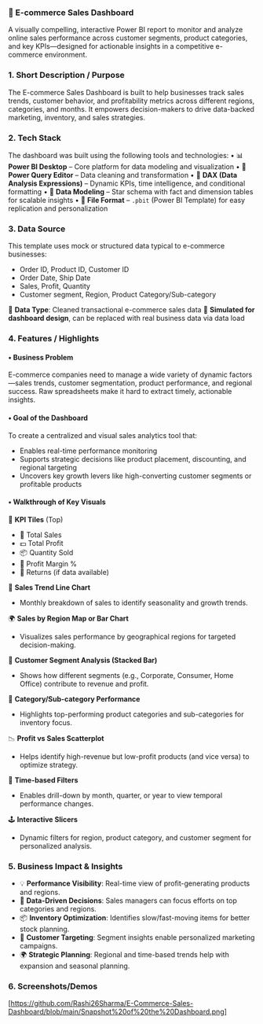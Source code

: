 ### 🛒 E-commerce Sales Dashboard

A visually compelling, interactive Power BI report to monitor and analyze online sales performance across customer segments, product categories, and key KPIs—designed for actionable insights in a competitive e-commerce environment.

### 1. Short Description / Purpose

The E-commerce Sales Dashboard is built to help businesses track sales trends, customer behavior, and profitability metrics across different regions, categories, and months. It empowers decision-makers to drive data-backed marketing, inventory, and sales strategies.

### 2. Tech Stack

The dashboard was built using the following tools and technologies:
• 📊 **Power BI Desktop** – Core platform for data modeling and visualization
• 🔄 **Power Query Editor** – Data cleaning and transformation
• 🧠 **DAX (Data Analysis Expressions)** – Dynamic KPIs, time intelligence, and conditional formatting
• 🧩 **Data Modeling** – Star schema with fact and dimension tables for scalable insights
• 📁 **File Format** – `.pbit` (Power BI Template) for easy replication and personalization

### 3. Data Source

This template uses mock or structured data typical to e-commerce businesses:
* Order ID, Product ID, Customer ID
* Order Date, Ship Date
* Sales, Profit, Quantity
* Customer segment, Region, Product Category/Sub-category

🔹 **Data Type**: Cleaned transactional e-commerce sales data
🔹 **Simulated for dashboard design**, can be replaced with real business data via data load

### 4. Features / Highlights

#### • Business Problem
E-commerce companies need to manage a wide variety of dynamic factors—sales trends, customer segmentation, product performance, and regional success. Raw spreadsheets make it hard to extract timely, actionable insights.

#### • Goal of the Dashboard
To create a centralized and visual sales analytics tool that:

* Enables real-time performance monitoring
* Supports strategic decisions like product placement, discounting, and regional targeting
* Uncovers key growth levers like high-converting customer segments or profitable products

#### • Walkthrough of Key Visuals

📌 **KPI Tiles** (Top)
* 🧾 Total Sales
* 💵 Total Profit
* 📦 Quantity Sold
* 🔄 Profit Margin %
* 🔻 Returns (if data available)

📍 **Sales Trend Line Chart**
* Monthly breakdown of sales to identify seasonality and growth trends.

🌍 **Sales by Region Map or Bar Chart**
* Visualizes sales performance by geographical regions for targeted decision-making.

🧍 **Customer Segment Analysis (Stacked Bar)**
* Shows how different segments (e.g., Corporate, Consumer, Home Office) contribute to revenue and profit.

📂 **Category/Sub-category Performance**
* Highlights top-performing product categories and sub-categories for inventory focus.

📉 **Profit vs Sales Scatterplot**
* Helps identify high-revenue but low-profit products (and vice versa) to optimize strategy.

📆 **Time-based Filters**
* Enables drill-down by month, quarter, or year to view temporal performance changes.

🕹️ **Interactive Slicers**
* Dynamic filters for region, product category, and customer segment for personalized analysis.

### 5. Business Impact & Insights

* 💡 **Performance Visibility**: Real-time view of profit-generating products and regions.
* 🧠 **Data-Driven Decisions**: Sales managers can focus efforts on top categories and regions.
* 📦 **Inventory Optimization**: Identifies slow/fast-moving items for better stock planning.
* 🎯 **Customer Targeting**: Segment insights enable personalized marketing campaigns.
* 🌍 **Strategic Planning**: Regional and time-based trends help with expansion and seasonal planning.

### 6. Screenshots/Demos
[https://github.com/Rashi26Sharma/E-Commerce-Sales-Dashboard/blob/main/Snapshot%20of%20the%20Dashboard.png]
